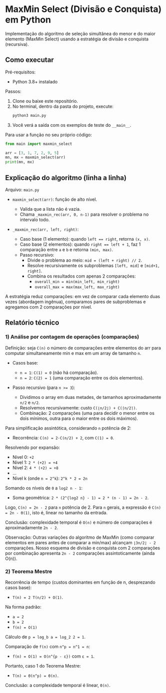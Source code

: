 # MaxMin Select (Divisão e Conquista) em Python

Implementação do algoritmo de seleção simultânea do menor e do maior elemento (MaxMin Select) usando a estratégia de divisão e conquista (recursiva).

## Como executar

Pré-requisitos:
- Python 3.8+ instalado

Passos:
1. Clone ou baixe este repositório.
2. No terminal, dentro da pasta do projeto, execute:
   ```bash
   python3 main.py
   ```
3. Você verá a saída com os exemplos de teste do `__main__`.

Para usar a função no seu próprio código:
```python
from main import maxmin_select

arr = [3, 1, 7, 2, 9, 5]
mn, mx = maxmin_select(arr)
print(mn, mx)
```

## Explicação do algoritmo (linha a linha)

Arquivo: `main.py`

- `maxmin_select(arr)`: função de alto nível.
  - Valida que a lista não é vazia.
  - Chama `_maxmin_rec(arr, 0, n-1)` para resolver o problema no intervalo todo.

- `_maxmin_rec(arr, left, right)`:
  - Caso base (1 elemento): quando `left == right`, retorna `(x, x)`.
  - Caso base (2 elementos): quando `right == left + 1`, faz 1 comparação entre `a` e `b` e retorna `(min, max)`.
  - Passo recursivo:
    - Divide o problema ao meio: `mid = (left + right) // 2`.
    - Resolve recursivamente os subproblemas `[left, mid]` e `[mid+1, right]`.
    - Combina os resultados com apenas 2 comparações:
      - `overall_min = min(min_left, min_right)`
      - `overall_max = max(max_left, max_right)`

A estratégia reduz comparações: em vez de comparar cada elemento duas vezes (abordagem ingênua), comparamos pares de subproblemas e agregamos com 2 comparações por nível.

## Relatório técnico

### 1) Análise por contagem de operações (comparações)

Definição: seja `C(n)` o número de comparações entre elementos do arr para computar simultaneamente min e max em um array de tamanho `n`.

- Casos base:
  - `n = 1`: `C(1) = 0` (não há comparação).
  - `n = 2`: `C(2) = 1` (uma comparação entre os dois elementos).

- Passo recursivo (para `n >= 3`):
  - Dividimos o array em duas metades, de tamanhos aproximadamente `n/2` e `n/2`.
  - Resolvemos recursivamente: custo `C(⌊n/2⌋) + C(⌈n/2⌉)`.
  - Combinação: 2 comparações (uma para decidir o menor entre os dois mínimos, outra para o maior entre os dois máximos).

Para simplificação assintótica, considerando `n` potência de 2:
- Recorrência: `C(n) = 2·C(n/2) + 2`, com `C(1) = 0`.

Resolvendo por expansão:
- Nível 0: `+2`
- Nível 1: `2 * (+2) = +4`
- Nível 2: `4 * (+2) = +8`
- ...
- Nível k (onde `n = 2^k`): `2^k * 2 = 2n`

Somando os níveis de `0` a `log2 n - 1`:
- Soma geométrica: `2 * (2^{log2 n} - 1) = 2 * (n - 1) = 2n - 2`.

Logo, `C(n) = 2n - 2` para `n` potência de 2. Para `n` gerais, a expressão é `C(n) = 2n - Θ(1)`, isto é, linear no tamanho da entrada.

Conclusão: complexidade temporal é `O(n)` e número de comparações é aproximadamente `2n - 2`.

Observação: Outras variações do algoritmo de MaxMin (como comparar elementos em pares antes de comparar a min/max) alcançam `⌊3n/2⌋ - 2` comparações. Nosso esquema de divisão e conquista com 2 comparações por combinação apresenta `2n - 2` comparações assintoticamente (ainda O(n)).

### 2) Teorema Mestre

Recorrência de tempo (custos dominantes em função de n, desprezando casos base):
- `T(n) = 2 T(n/2) + O(1)`.

Na forma padrão:
- `a = 2`
- `b = 2`
- `f(n) = O(1)`

Cálculo de `p = log_b a = log_2 2 = 1`.

Comparação de `f(n)` com `n^p = n^1 = n`:
- `f(n) = O(1) = O(n^{p - ε})` com `ε = 1`.

Portanto, caso 1 do Teorema Mestre:
- `T(n) = Θ(n^p) = Θ(n)`.

Conclusão: a complexidade temporal é linear, `Θ(n)`.
